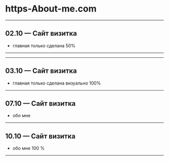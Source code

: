 # https-About-me.com
---

## 02.10 — Сайт визитка
- главная только сделана 50%
---
---

## 03.10 — Сайт визитка
- главная только сделана визуально 100%
---

## 07.10 — Сайт визитка
- обо мне
---

## 10.10 — Сайт визитка
- обо мне 100 %
---
